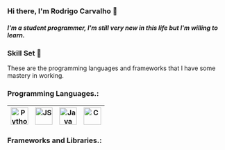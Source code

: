 ### Hi there, I'm Rodrigo Carvalho 👋
##### I'm a student programmer, I'm still very new in this life but I'm willing to learn.


### Skill Set 💪
<p>These are the programming languages and frameworks that I have some mastery in working.</p>


### Programming Languages.:
<table>
    <thead>
        <tr>
            <th><a target="_blank" rel="noopener noreferrer"
                    href="https://marquesfernandes.com/wp-content/uploads/2020/08/kwi4bvgzths31.jpg"><img
                        title="Python" alt="Python" width="40px"
                        src="https://marquesfernandes.com/wp-content/uploads/2020/08/kwi4bvgzths31.jpg"
                        style="max-width: 100%;"></a></th>
            <th><a target="_blank" rel="noopener noreferrer"
                    href="https://upload.wikimedia.org/wikipedia/commons/thumb/9/99/Unofficial_JavaScript_logo_2.svg/1024px-Unofficial_JavaScript_logo_2.svg.png"><img
                        alt="JS" title="JavaScript" width="40px"
                        src="https://upload.wikimedia.org/wikipedia/commons/thumb/9/99/Unofficial_JavaScript_logo_2.svg/1024px-Unofficial_JavaScript_logo_2.svg.png"
                        style="max-width: 100%;"></a></th>
            <th><a target="_blank" rel="noopener noreferrer"
                    href="https://i.pinimg.com/originals/e9/94/61/e99461fdd5b3db8bdb3081d8acf5e524.png"><img
                        alt="Java" title="Java" width="40px"
                        src="https://i.pinimg.com/originals/e9/94/61/e99461fdd5b3db8bdb3081d8acf5e524.png"
                        style="max-width: 100%;"></a></th>
            <th><a target="_blank" rel="noopener noreferrer"
                    href="https://logospng.org/download/php/logo-php-256.png"><img title="C" alt="C"
                        width="40px" src="https://logospng.org/download/php/logo-php-256.png"
                        style="max-width: 100%;"></a></th>
        </tr>
    </thead>
</table>


### Frameworks and Libraries.:
#####
<!--
**Rodrigo350506/Rodrigo350506** is a ✨ _special_ ✨ repository because its `README.md` (this file) appears on your GitHub profile.

Here are some ideas to get you started:

- 🔭 I’m currently working on ...
- 🌱 I’m currently learning ...
- 👯 I’m looking to collaborate on ...
- 🤔 I’m looking for help with ...
- 💬 Ask me about ...
- 📫 How to reach me: ...
- 😄 Pronouns: ...
- ⚡ Fun fact: ...
-->
